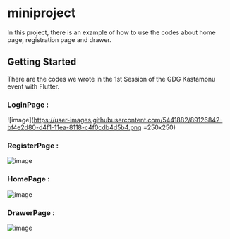 # miniproject

In this project, there is an example of how to use the codes about home page, registration page and drawer.

## Getting Started

There are the codes we wrote in the 1st Session of the GDG Kastamonu event with Flutter.
 

### LoginPage :

![image](https://user-images.githubusercontent.com/5441882/89126842-bf4e2d80-d4f1-11ea-8118-c4f0cdb4d5b4.png =250x250)

### RegisterPage :

![image](https://user-images.githubusercontent.com/5441882/89126890-2835a580-d4f2-11ea-9d62-ae1e6e1222ec.png)

### HomePage :

![image](https://user-images.githubusercontent.com/5441882/89126900-44d1dd80-d4f2-11ea-9145-642614a656c6.png)

### DrawerPage :

![image](https://user-images.githubusercontent.com/5441882/89126914-5c10cb00-d4f2-11ea-93e1-b96b4dbf7dce.png)
